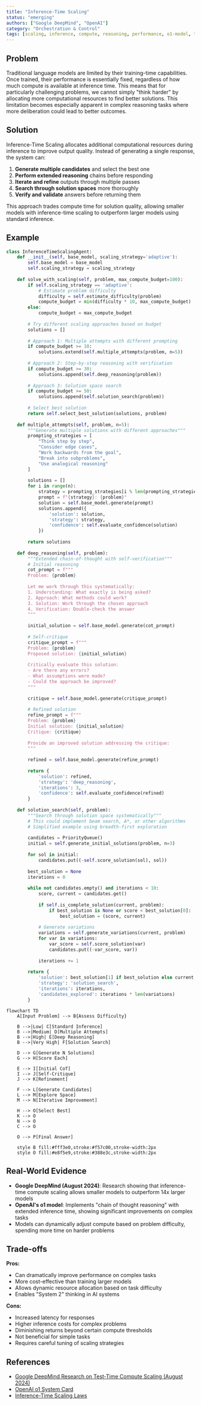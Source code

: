 ```yaml
---
title: "Inference-Time Scaling"
status: "emerging"
authors: ["Google DeepMind", "OpenAI"]
category: "Orchestration & Control"
tags: [scaling, inference, compute, reasoning, performance, o1-model, test-time-compute]
---
```


## Problem

Traditional language models are limited by their training-time capabilities. Once trained, their performance is essentially fixed, regardless of how much compute is available at inference time. This means that for particularly challenging problems, we cannot simply "think harder" by allocating more computational resources to find better solutions. This limitation becomes especially apparent in complex reasoning tasks where more deliberation could lead to better outcomes.

## Solution

Inference-Time Scaling allocates additional computational resources during inference to improve output quality. Instead of generating a single response, the system can:

1. **Generate multiple candidates** and select the best one
2. **Perform extended reasoning** chains before responding  
3. **Iterate and refine** outputs through multiple passes
4. **Search through solution spaces** more thoroughly
5. **Verify and validate** answers before returning them

This approach trades compute time for solution quality, allowing smaller models with inference-time scaling to outperform larger models using standard inference.

## Example

```python
class InferenceTimeScalingAgent:
    def __init__(self, base_model, scaling_strategy='adaptive'):
        self.base_model = base_model
        self.scaling_strategy = scaling_strategy
        
    def solve_with_scaling(self, problem, max_compute_budget=100):
        if self.scaling_strategy == 'adaptive':
            # Estimate problem difficulty
            difficulty = self.estimate_difficulty(problem)
            compute_budget = min(difficulty * 10, max_compute_budget)
        else:
            compute_budget = max_compute_budget
            
        # Try different scaling approaches based on budget
        solutions = []
        
        # Approach 1: Multiple attempts with different prompting
        if compute_budget >= 10:
            solutions.extend(self.multiple_attempts(problem, n=5))
        
        # Approach 2: Step-by-step reasoning with verification
        if compute_budget >= 30:
            solutions.append(self.deep_reasoning(problem))
        
        # Approach 3: Solution space search
        if compute_budget >= 50:
            solutions.append(self.solution_search(problem))
        
        # Select best solution
        return self.select_best_solution(solutions, problem)
    
    def multiple_attempts(self, problem, n=5):
        """Generate multiple solutions with different approaches"""
        prompting_strategies = [
            "Think step by step",
            "Consider edge cases",
            "Work backwards from the goal",
            "Break into subproblems", 
            "Use analogical reasoning"
        ]
        
        solutions = []
        for i in range(n):
            strategy = prompting_strategies[i % len(prompting_strategies)]
            prompt = f"{strategy}: {problem}"
            solution = self.base_model.generate(prompt)
            solutions.append({
                'solution': solution,
                'strategy': strategy,
                'confidence': self.evaluate_confidence(solution)
            })
        
        return solutions
    
    def deep_reasoning(self, problem):
        """Extended chain-of-thought with self-verification"""
        # Initial reasoning
        cot_prompt = f"""
        Problem: {problem}
        
        Let me work through this systematically:
        1. Understanding: What exactly is being asked?
        2. Approach: What methods could work?
        3. Solution: Work through the chosen approach
        4. Verification: Double-check the answer
        """
        
        initial_solution = self.base_model.generate(cot_prompt)
        
        # Self-critique
        critique_prompt = f"""
        Problem: {problem}
        Proposed solution: {initial_solution}
        
        Critically evaluate this solution:
        - Are there any errors?
        - What assumptions were made?
        - Could the approach be improved?
        """
        
        critique = self.base_model.generate(critique_prompt)
        
        # Refined solution
        refine_prompt = f"""
        Problem: {problem}
        Initial solution: {initial_solution}
        Critique: {critique}
        
        Provide an improved solution addressing the critique:
        """
        
        refined = self.base_model.generate(refine_prompt)
        
        return {
            'solution': refined,
            'strategy': 'deep_reasoning',
            'iterations': 3,
            'confidence': self.evaluate_confidence(refined)
        }
    
    def solution_search(self, problem):
        """Search through solution space systematically"""
        # This could implement beam search, A*, or other algorithms
        # Simplified example using breadth-first exploration
        
        candidates = PriorityQueue()
        initial = self.generate_initial_solutions(problem, n=3)
        
        for sol in initial:
            candidates.put((-self.score_solution(sol), sol))
        
        best_solution = None
        iterations = 0
        
        while not candidates.empty() and iterations < 10:
            score, current = candidates.get()
            
            if self.is_complete_solution(current, problem):
                if best_solution is None or score < best_solution[0]:
                    best_solution = (score, current)
            
            # Generate variations
            variations = self.generate_variations(current, problem)
            for var in variations:
                var_score = self.score_solution(var)
                candidates.put((-var_score, var))
            
            iterations += 1
        
        return {
            'solution': best_solution[1] if best_solution else current,
            'strategy': 'solution_search', 
            'iterations': iterations,
            'candidates_explored': iterations * len(variations)
        }
```

```mermaid
flowchart TD
    A[Input Problem] --> B{Assess Difficulty}
    
    B -->|Low| C[Standard Inference]
    B -->|Medium| D[Multiple Attempts]
    B -->|High| E[Deep Reasoning]
    B -->|Very High| F[Solution Search]
    
    D --> G[Generate N Solutions]
    G --> H[Score Each]
    
    E --> I[Initial CoT]
    I --> J[Self-Critique]
    J --> K[Refinement]
    
    F --> L[Generate Candidates]
    L --> M[Explore Space]
    M --> N[Iterative Improvement]
    
    H --> O[Select Best]
    K --> O
    N --> O
    C --> O
    
    O --> P[Final Answer]
    
    style B fill:#fff3e0,stroke:#f57c00,stroke-width:2px
    style O fill:#e8f5e9,stroke:#388e3c,stroke-width:2px
```

## Real-World Evidence

- **Google DeepMind (August 2024)**: Research showing that inference-time compute scaling allows smaller models to outperform 14x larger models
- **OpenAI's o1 model**: Implements "chain of thought reasoning" with extended inference time, showing significant improvements on complex tasks
- Models can dynamically adjust compute based on problem difficulty, spending more time on harder problems

## Trade-offs

**Pros:**
- Can dramatically improve performance on complex tasks
- More cost-effective than training larger models
- Allows dynamic resource allocation based on task difficulty
- Enables "System 2" thinking in AI systems

**Cons:**
- Increased latency for responses
- Higher inference costs for complex problems
- Diminishing returns beyond certain compute thresholds
- Not beneficial for simple tasks
- Requires careful tuning of scaling strategies

## References

- [Google DeepMind Research on Test-Time Compute Scaling (August 2024)](https://deepmind.google/research/)
- [OpenAI o1 System Card](https://openai.com/research/)
- [Inference-Time Scaling Laws](https://arxiv.org/)